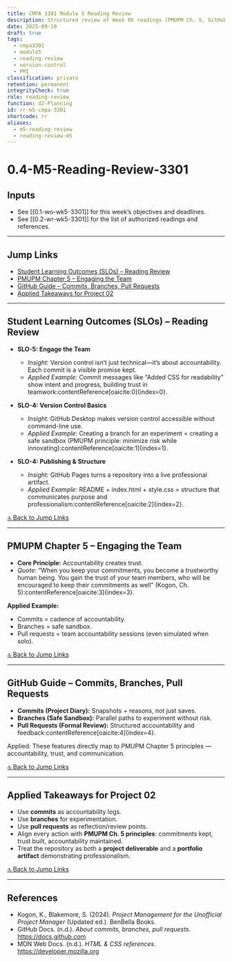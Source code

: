 ```yaml
---
title: CMPA 3301 Module 5 Reading Review
description: Structured review of Week 05 readings (PMUPM Ch. 5, GitHub workflow) using 0.1 Weekly Overview and 0.2 Weekly Reading as inputs
date: 2025-09-10
draft: true
tags:
  - cmpa3301
  - module5
  - reading-review
  - version-control
  - PMI
classification: private
retention: permanent
integrityCheck: true
role: reading-review
function: d2-Planning
id: rr-m5-cmpa-3301
shortcode: rr
aliases:
  - m5-reading-review
  - reading-review-m5
---
```


# 0.4-M5-Reading-Review-3301

## Inputs
- See [[0.1-wo-wk5-3301]] for this week’s objectives and deadlines.  
- See [[0.2-wr-wk5-3301]] for the list of authorized readings and references.  

---

## Jump Links
- [Student Learning Outcomes (SLOs) – Reading Review](#student-learning-outcomes-slos--reading-review)
- [PMUPM Chapter 5 – Engaging the Team](#pmupm-chapter-5--engaging-the-team)
- [GitHub Guide – Commits, Branches, Pull Requests](#github-guide--commits-branches-pull-requests)
- [Applied Takeaways for Project 02](#applied-takeaways-for-project-02)

---

## Student Learning Outcomes (SLOs) – Reading Review

- **SLO-5: Engage the Team**  
  - *Insight:* Version control isn’t just technical—it’s about accountability. Each commit is a visible promise kept.  
  - *Applied Example:* Commit messages like “Added CSS for readability” show intent and progress, building trust in teamwork:contentReference[oaicite:0]{index=0}.  

- **SLO-4: Version Control Basics**  
  - *Insight:* GitHub Desktop makes version control accessible without command-line use.  
  - *Applied Example:* Creating a branch for an experiment = creating a safe sandbox (PMUPM principle: minimize risk while innovating):contentReference[oaicite:1]{index=1}.  

- **SLO-4: Publishing & Structure**  
  - *Insight:* GitHub Pages turns a repository into a live professional artifact.  
  - *Applied Example:* README + index.html + style.css = structure that communicates purpose and professionalism:contentReference[oaicite:2]{index=2}.  

[🔝 Back to Jump Links](#jump-links)

---

## PMUPM Chapter 5 – Engaging the Team
- **Core Principle:** Accountability creates trust.  
- *Quote:* “When you keep your commitments, you become a trustworthy human being. You gain the trust of your team members, who will be encouraged to keep their commitments as well” (Kogon, Ch. 5):contentReference[oaicite:3]{index=3}.  

**Applied Example:**  
- Commits = cadence of accountability.  
- Branches = safe sandbox.  
- Pull requests = team accountability sessions (even simulated when solo).  

[🔝 Back to Jump Links](#jump-links)

---

## GitHub Guide – Commits, Branches, Pull Requests
- **Commits (Project Diary):** Snapshots + reasons, not just saves.  
- **Branches (Safe Sandbox):** Parallel paths to experiment without risk.  
- **Pull Requests (Formal Review):** Structured accountability and feedback:contentReference[oaicite:4]{index=4}.  

Applied: These features directly map to PMUPM Chapter 5 principles — accountability, trust, and communication.  

[🔝 Back to Jump Links](#jump-links)

---

## Applied Takeaways for Project 02
- Use **commits** as accountability logs.  
- Use **branches** for experimentation.  
- Use **pull requests** as reflection/review points.  
- Align every action with **PMUPM Ch. 5 principles**: commitments kept, trust built, accountability maintained.  
- Treat the repository as both a **project deliverable** and a **portfolio artifact** demonstrating professionalism.  

[🔝 Back to Jump Links](#jump-links)

---

## References
- Kogon, K., Blakemore, S. (2024). *Project Management for the Unofficial Project Manager* (Updated ed.). BenBella Books.  
- GitHub Docs. (n.d.). *About commits, branches, pull requests*. https://docs.github.com  
- MDN Web Docs. (n.d.). *HTML & CSS references*. https://developer.mozilla.org  
